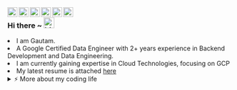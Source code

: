 <!-- Icons link https://icons8.com/icon/set/logos/color -->
<a href="https://www.instagram.com/singhgautam7/">
  <img align="left" alt="Gautam's Instagram" width="22px" src="https://raw.githubusercontent.com/hussainweb/hussainweb/main/icons/instagram.png" />
</a>
<a href="https://www.linkedin.com/in/singhgautam7/">
  <img align="left" alt="Gautam's LinkedIN" width="22px" src="https://raw.githubusercontent.com/peterthehan/peterthehan/master/assets/linkedin.svg" />
</a>
<a href="https://medium.com/@singhgautam7">
  <img align="left" alt="Gautam's Medium" width="22px" src="https://img.icons8.com/color/50/000000/medium-logo.png" />
</a>
<a href="https://www.youtube.com/watch?v=g0OA1Le593c">
  <img align="left" alt="Gautam's YouTube" width="22px" src="https://img.icons8.com/color/50/000000/youtube-play.png" />
</a>
<a href="https://open.spotify.com/user/sxpj0oohar46m5bj878m0jeqz?si=3vEi8JCDSDi-KkA-b_MSJg">
  <img align="left" alt="Gautam's Spotify" width="22px" src="https://raw.githubusercontent.com/peterthehan/peterthehan/master/assets/spotify.svg" />
</a>
<a href="mailto:gautamsingh1997@gmail.com">
  <img align="left" alt="Gautam's Mail" width="22px" src="https://img.icons8.com/color/50/000000/gmail-new.png" />
</a>

### Hi there ~ <img src="https://user-images.githubusercontent.com/1303154/88677602-1635ba80-d120-11ea-84d8-d263ba5fc3c0.gif" width="24px" alt="hi">
<div>
  <span align="left">
      <li> I am Gautam.</li>
      <li> A Google Certified Data Engineer with 2+ years experience in Backend Development and Data Engineering.</li>
      <li> I am currently gaining expertise in Cloud Technologies, focusing on GCP</li>
      <li> My latest resume is attached <a href="assets/GRS_resume.pdf">here</a></li>
  </span>
</div>

<div>
  
<details>
<summary>⚡️ More about my coding life</summary>
<br />

![Top Languages](https://github-readme-stats.vercel.app/api/top-langs/?username=singhgautam7&layout=compact&hide=css,html)

![Gautam's github stats](https://github-readme-stats.vercel.app/api?username=singhgautam7&count_private=true&show_icons=true&theme=gotham)

</details>

<!-- ## You can find me at
<p align="center">
  <a href="https://www.linkedin.com/in/singhgautam7/"><img width="40px" height="40px" src="https://img.icons8.com/color-glass/50/000000/linkedin.png"/>
  </a>
  <a href="https://www.instagram.com/singhgautam7/"><img width="40px" height="40px" src="https://img.icons8.com/color-glass/50/000000/instagram-new.png"/></a>
  <a href="https://medium.com/@singhgautam7"><img width="40px" height="40px" src="https://img.icons8.com/color-glass/48/000000/medium-logo.png"/></a>
  <a href="https://www.youtube.com/watch?v=g0OA1Le593c"><img width="40px" height="40px" src="https://img.icons8.com/color-glass/48/000000/youtube-play.png"/></a>
  <a href="mailto:gautamsingh1997@gmail.com"><img width="40px" height="40px" src="https://img.icons8.com/color-glass/50/000000/gmail.png"/></a>
</p> -->
